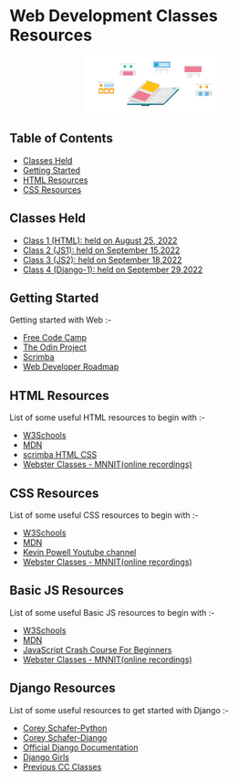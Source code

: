 # Web Development Classes Resources
<div align="center"><img src="./readme_header_img.png" height="100"/></div>

## Table of Contents
- [Classes Held](#classes-held)
- [Getting Started](#getting-started)
- [HTML Resources](#html-resources)
- [CSS Resources](#css-resources)

## Classes Held

- [Class 1 (HTML): held on August 25, 2022](./2021_08_25_class-1)
- [Class 2 (JS1): held on September 15,2022](./2022_09_15_class-2/)
- [Class 3 (JS2): held on September 18,2022](./2022_09_19_class3/)
- [Class 4 (Django-1): held on September 29,2022](./2022_09_29_class4-django/)


## Getting Started
Getting started with Web :-

* [Free Code Camp](https://learn.freecodecamp.org/)
* [The Odin Project](https://www.theodinproject.com/paths/foundations/courses/foundations)
* [Scrimba](https://scrimba.com/learn/introhtmlcss)
* [Web Developer Roadmap](https://github.com/CC-MNNIT/developer-roadmap)

## HTML Resources
List of some useful HTML resources to begin with :-

* [W3Schools](https://www.w3schools.com/html/)
* [MDN](https://developer.mozilla.org/en-US/docs/Web/HTML)
* [scrimba HTML CSS](https://scrimba.com/learn/htmlandcss)
* [Webster Classes - MNNIT(online recordings)](https://github.com/CC-MNNIT/2021-22-Classes/tree/main/WebDev)

## CSS Resources
List of some useful CSS resources to begin with :-

* [W3Schools](https://www.w3schools.com/css/default.asp)
* [MDN](https://developer.mozilla.org/en-US/docs/Web/CSS)
* [Kevin Powell Youtube channel](https://www.youtube.com/kepowob)
* [Webster Classes - MNNIT(online recordings)](https://github.com/CC-MNNIT/2021-22-Classes/tree/main/WebDev)

## Basic JS Resources
List of some useful Basic JS resources to begin with :-

* [W3Schools](https://www.w3schools.com/js/)
* [MDN](https://developer.mozilla.org/en-US/docs/Web/JavaScript)
* [JavaScript Crash Course For Beginners](https://youtu.be/hdI2bqOjy3c)
* [Webster Classes - MNNIT(online recordings)](https://github.com/CC-MNNIT/2021-22-Classes/tree/main/WebDev)


## Django Resources

List of some useful resources to get started with Django :-

* [Corey Schafer-Python](https://www.youtube.com/watch?v=YYXdXT2l-Gg&list=PL-osiE80TeTskrapNbzXhwoFUiLCjGgY7)
* [Corey Schafer-Django](https://www.youtube.com/playlist?list=PL-osiE80TeTtoQCKZ03TU5fNfx2UY6U4p)
* [Official Django Documentation](https://docs.djangoproject.com/en/4.1/)
* [Django Girls](https://tutorial.djangogirls.org/en/)
* [Previous CC Classes](https://github.com/CC-MNNIT/2021-22-Classes/tree/main/WebDev)